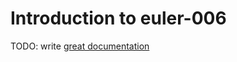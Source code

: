 # Introduction to euler-006

TODO: write [great documentation](http://jacobian.org/writing/what-to-write/)

